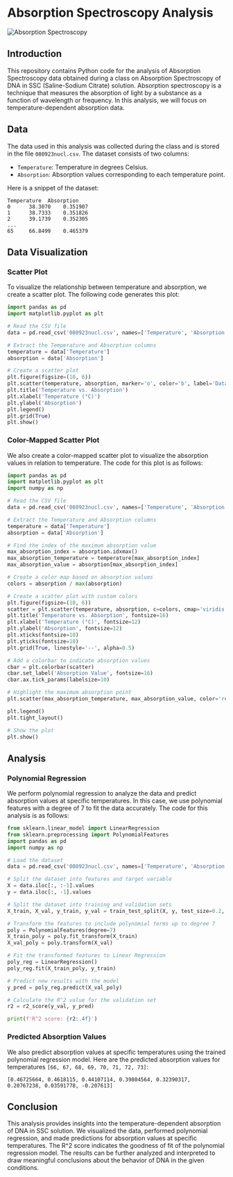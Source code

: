 # Absorption Spectroscopy Analysis

![Absorption Spectroscopy](absorption_spectroscopy_image.jpg)

## Introduction

This repository contains Python code for the analysis of Absorption Spectroscopy data obtained during a class on Absorption Spectroscopy of DNA in SSC (Saline-Sodium Citrate) solution. Absorption spectroscopy is a technique that measures the absorption of light by a substance as a function of wavelength or frequency. In this analysis, we will focus on temperature-dependent absorption data.

## Data

The data used in this analysis was collected during the class and is stored in the file `080923nucl.csv`. The dataset consists of two columns:

- `Temperature`: Temperature in degrees Celsius.
- `Absorption`: Absorption values corresponding to each temperature point.

Here is a snippet of the dataset:

```
Temperature  Absorption
0      38.3070    0.351907
1      38.7333    0.351826
2      39.1739    0.352305
...
65     66.8499    0.465379
```

## Data Visualization

### Scatter Plot

To visualize the relationship between temperature and absorption, we create a scatter plot. The following code generates this plot:

```python
import pandas as pd
import matplotlib.pyplot as plt

# Read the CSV file
data = pd.read_csv('080923nucl.csv', names=['Temperature', 'Absorption'])

# Extract the Temperature and Absorption columns
temperature = data['Temperature']
absorption = data['Absorption']

# Create a scatter plot
plt.figure(figsize=(10, 6))
plt.scatter(temperature, absorption, marker='o', color='b', label='Data Points')
plt.title('Temperature vs. Absorption')
plt.xlabel('Temperature (°C)')
plt.ylabel('Absorption')
plt.legend()
plt.grid(True)
plt.show()
```

### Color-Mapped Scatter Plot

We also create a color-mapped scatter plot to visualize the absorption values in relation to temperature. The code for this plot is as follows:

```python
import pandas as pd
import matplotlib.pyplot as plt
import numpy as np

# Read the CSV file
data = pd.read_csv('080923nucl.csv', names=['Temperature', 'Absorption'])

# Extract the Temperature and Absorption columns
temperature = data['Temperature']
absorption = data['Absorption']

# Find the index of the maximum absorption value
max_absorption_index = absorption.idxmax()
max_absorption_temperature = temperature[max_absorption_index]
max_absorption_value = absorption[max_absorption_index]

# Create a color map based on absorption values
colors = absorption / max(absorption)

# Create a scatter plot with custom colors
plt.figure(figsize=(10, 6))
scatter = plt.scatter(temperature, absorption, c=colors, cmap='viridis', marker='o', label='Data Points')
plt.title('Temperature vs. Absorption', fontsize=16)
plt.xlabel('Temperature (°C)', fontsize=12)
plt.ylabel('Absorption', fontsize=12)
plt.xticks(fontsize=10)
plt.yticks(fontsize=10)
plt.grid(True, linestyle='--', alpha=0.5)

# Add a colorbar to indicate absorption values
cbar = plt.colorbar(scatter)
cbar.set_label('Absorption Value', fontsize=16)
cbar.ax.tick_params(labelsize=10)

# Highlight the maximum absorption point
plt.scatter(max_absorption_temperature, max_absorption_value, color='red', marker='o', s=70, label='Max Absorption')

plt.legend()
plt.tight_layout()

# Show the plot
plt.show()
```

## Analysis

### Polynomial Regression

We perform polynomial regression to analyze the data and predict absorption values at specific temperatures. In this case, we use polynomial features with a degree of 7 to fit the data accurately. The code for this analysis is as follows:

```python
from sklearn.linear_model import LinearRegression
from sklearn.preprocessing import PolynomialFeatures
import pandas as pd
import numpy as np

# Load the dataset
data = pd.read_csv('080923nucl.csv', names=['Temperature', 'Absorption'])

# Split the dataset into features and target variable
X = data.iloc[:, :-1].values
y = data.iloc[:, -1].values

# Split the dataset into training and validation sets
X_train, X_val, y_train, y_val = train_test_split(X, y, test_size=0.2, random_state=42)

# Transform the features to include polynomial terms up to degree 7
poly = PolynomialFeatures(degree=7)
X_train_poly = poly.fit_transform(X_train)
X_val_poly = poly.transform(X_val)

# Fit the transformed features to Linear Regression
poly_reg = LinearRegression()
poly_reg.fit(X_train_poly, y_train)

# Predict new results with the model
y_pred = poly_reg.predict(X_val_poly)

# Calculate the R^2 value for the validation set
r2 = r2_score(y_val, y_pred)

print(f'R^2 score: {r2:.4f}')
```

### Predicted Absorption Values

We also predict absorption values at specific temperatures using the trained polynomial regression model. Here are the predicted absorption values for temperatures `[66, 67, 68, 69, 70, 71, 72, 73]`:

```
[0.46725664, 0.4618115, 0.44107114, 0.39804564, 0.32390317, 0.20767238, 0.03591778, -0.207613]
```

## Conclusion

This analysis provides insights into the temperature-dependent absorption of DNA in SSC solution. We visualized the data, performed polynomial regression, and made predictions for absorption values at specific temperatures. The R^2 score indicates the goodness of fit of the polynomial regression model. The results can be further analyzed and interpreted to draw meaningful conclusions about the behavior of DNA in the given conditions.
